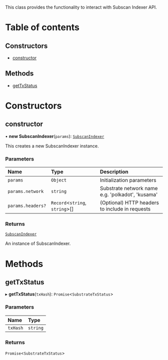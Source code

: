 This class provides the functionality to interact with Subscan Indexer API.

# Table of contents

## Constructors

- [constructor](substrate_src.SubscanIndexer.md#constructor)

## Methods

- [getTxStatus](substrate_src.SubscanIndexer.md#gettxstatus)

# Constructors

## constructor

• **new SubscanIndexer**(`params`): [`SubscanIndexer`](substrate_src.SubscanIndexer.md)

This creates a new SubscanIndexer instance.

### Parameters

| Name | Type | Description |
| :------ | :------ | :------ |
| `params` | `Object` | Initialization parameters |
| `params.network` | `string` | Substrate network name e.g. 'polkadot', 'kusama' |
| `params.headers?` | `Record`\<`string`, `string`\>[] | (Optional) HTTP headers to include in requests |

### Returns

[`SubscanIndexer`](substrate_src.SubscanIndexer.md)

An instance of SubscanIndexer.

# Methods

## getTxStatus

▸ **getTxStatus**(`txHash`): `Promise`\<`SubstrateTxStatus`\>

### Parameters

| Name | Type |
| :------ | :------ |
| `txHash` | `string` |

### Returns

`Promise`\<`SubstrateTxStatus`\>
